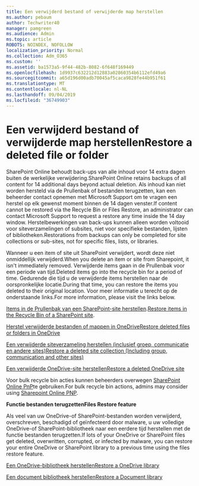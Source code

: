 ```yaml
---
title: Een verwijderd bestand of verwijderde map herstellen
ms.author: pebaum
author: Techwriter40
manager: pamgreen
ms.audience: Admin
ms.topic: article
ROBOTS: NOINDEX, NOFOLLOW
localization_priority: Normal
ms.collection: Adm_O365
ms.custom: ''
ms.assetid: ba1573a5-9f44-482b-8082-6f648f169449
ms.openlocfilehash: 1d9937c632212d12883a02860354b6112efd49a6
ms.sourcegitcommit: a65d196d00adb70045af5caca9828fe44b951f61
ms.translationtype: MT
ms.contentlocale: nl-NL
ms.lasthandoff: 09/04/2019
ms.locfileid: "36749903"
---
```

# <a name="restore-a-deleted-file-or-folder"></a><span data-ttu-id="0ce26-102">Een verwijderd bestand of verwijderde map herstellen</span><span class="sxs-lookup"><span data-stu-id="0ce26-102">Restore a deleted file or folder</span></span>

<span data-ttu-id="0ce26-103">SharePoint Online behoudt back-ups van alle inhoud voor 14 extra dagen buiten de werkelijke verwijdering.</span><span class="sxs-lookup"><span data-stu-id="0ce26-103">SharePoint Online retains backups of all content for 14 additional days beyond actual deletion.</span></span> <span data-ttu-id="0ce26-104">Als inhoud kan niet worden hersteld via de Prullenbak of bestanden terugzetten, kan een beheerder contact opnemen met Microsoft Support om te vragen een herstel op elk gewenst moment binnen de 14 dagen venster.</span><span class="sxs-lookup"><span data-stu-id="0ce26-104">If content cannot be restored via the Recycle Bin or Files Restore, an administrator can contact Microsoft Support to request a restore any time inside the 14 day window.</span></span> <span data-ttu-id="0ce26-105">Herstelbewerkingen van back-ups kunnen alleen worden voltooid voor siteverzamelingen of subsites, niet voor specifieke bestanden, lijsten of bibliotheken.</span><span class="sxs-lookup"><span data-stu-id="0ce26-105">Restorations from backups can only be completed for site collections or sub-sites, not for specific files, lists, or libraries.</span></span>

<span data-ttu-id="0ce26-106">Wanneer u een item of site uit SharePoint verwijdert, wordt deze niet onmiddellijk verwijderd.</span><span class="sxs-lookup"><span data-stu-id="0ce26-106">When you delete an item or site from Sharepoint, it isn't immediately removed.</span></span> <span data-ttu-id="0ce26-107">Verwijderde items gaan in de Prullenbak voor een periode van tijd.</span><span class="sxs-lookup"><span data-stu-id="0ce26-107">Deleted items go into the recycle bin for a period of time.</span></span> <span data-ttu-id="0ce26-108">Gedurende die tijd u de verwijderde items herstellen naar de oorspronkelijke locatie.</span><span class="sxs-lookup"><span data-stu-id="0ce26-108">During that time, you can restore the items you deleted to their original location.</span></span> <span data-ttu-id="0ce26-109">Voor meer informatie u terecht op de onderstaande links.</span><span class="sxs-lookup"><span data-stu-id="0ce26-109">For more information, please visit the links below.</span></span>

<span data-ttu-id="0ce26-110">[Items in de Prullenbak van een SharePoint-site herstellen](https://support.office.com/article/restore-deleted-items-from-the-site-collection-recycle-bin-5fa924ee-16d7-487b-9a0a-021b9062d14b).</span><span class="sxs-lookup"><span data-stu-id="0ce26-110">[Restore items in the Recycle Bin of a SharePoint site](https://support.office.com/article/restore-deleted-items-from-the-site-collection-recycle-bin-5fa924ee-16d7-487b-9a0a-021b9062d14b).</span></span>

[<span data-ttu-id="0ce26-111">Herstel verwijderde bestanden of mappen in OneDrive</span><span class="sxs-lookup"><span data-stu-id="0ce26-111">Restore deleted files or folders in OneDrive</span></span>](https://support.office.com/article/Restore-deleted-files-or-folders-in-OneDrive-949ada80-0026-4db3-a953-c99083e6a84f)

[<span data-ttu-id="0ce26-112">Een verwijderde siteverzameling herstellen (inclusief groep, communicatie en andere sites)</span><span class="sxs-lookup"><span data-stu-id="0ce26-112">Restore a deleted site collection (Including group, communication and other sites)</span></span>](https://docs.microsoft.com/sharepoint/restore-deleted-site-collection)

[<span data-ttu-id="0ce26-113">Een verwijderde OneDrive-site herstellen</span><span class="sxs-lookup"><span data-stu-id="0ce26-113">Restore a deleted OneDrive site</span></span>](https://docs.microsoft.com/onedrive/restore-deleted-onedrive)

<span data-ttu-id="0ce26-114">Voor bulk recycle bin acties kunnen beheerders overwegen [SharePoint Online PnP](https://docs.microsoft.com/powershell/sharepoint/sharepoint-pnp/sharepoint-pnp-cmdlets?view=sharepoint-ps)te gebruiken.</span><span class="sxs-lookup"><span data-stu-id="0ce26-114">For bulk recycle bin actions, admins may consider using [Sharepoint Online PNP](https://docs.microsoft.com/powershell/sharepoint/sharepoint-pnp/sharepoint-pnp-cmdlets?view=sharepoint-ps).</span></span>

<span data-ttu-id="0ce26-115">**Functie bestanden terugzetten**</span><span class="sxs-lookup"><span data-stu-id="0ce26-115">**Files Restore feature**</span></span>

<span data-ttu-id="0ce26-116">Als veel van uw OneDrive-of SharePoint-bestanden worden verwijderd, overschreven, beschadigd of geïnfecteerd door malware, u uw volledige OneDrive-of SharePoint-bibliotheek naar een eerdere tijd herstellen met de functie bestanden terugzetten.</span><span class="sxs-lookup"><span data-stu-id="0ce26-116">If lots of your OneDrive or SharePoint files get deleted, overwritten, corrupted, or infected by malware, you can restore your entire OneDrive or SharePoint library to a previous time using the files restore feature.</span></span>

[<span data-ttu-id="0ce26-117">Een OneDrive-bibliotheek herstellen</span><span class="sxs-lookup"><span data-stu-id="0ce26-117">Restore a OneDrive library</span></span>](https://support.office.com/article/restore-your-onedrive-fa231298-759d-41cf-bcd0-25ac53eb8a15)

[<span data-ttu-id="0ce26-118">Een document bibliotheek herstellen</span><span class="sxs-lookup"><span data-stu-id="0ce26-118">Restore a Document library</span></span>](https://support.office.com/article/restore-a-document-library-317791c3-8bd0-4dfd-8254-3ca90883d39a)

